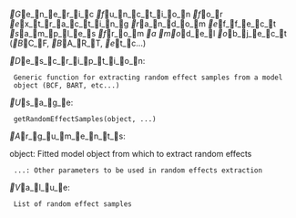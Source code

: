 _G_e_n_e_r_i_c _f_u_n_c_t_i_o_n _f_o_r _e_x_t_r_a_c_t_i_n_g _r_a_n_d_o_m _e_f_f_e_c_t _s_a_m_p_l_e_s _f_r_o_m _a _m_o_d_e_l
_o_b_j_e_c_t (_B_C_F, _B_A_R_T, _e_t_c...)

_D_e_s_c_r_i_p_t_i_o_n:

     Generic function for extracting random effect samples from a model
     object (BCF, BART, etc...)

_U_s_a_g_e:

     getRandomEffectSamples(object, ...)
     
_A_r_g_u_m_e_n_t_s:

  object: Fitted model object from which to extract random effects

     ...: Other parameters to be used in random effects extraction

_V_a_l_u_e:

     List of random effect samples

